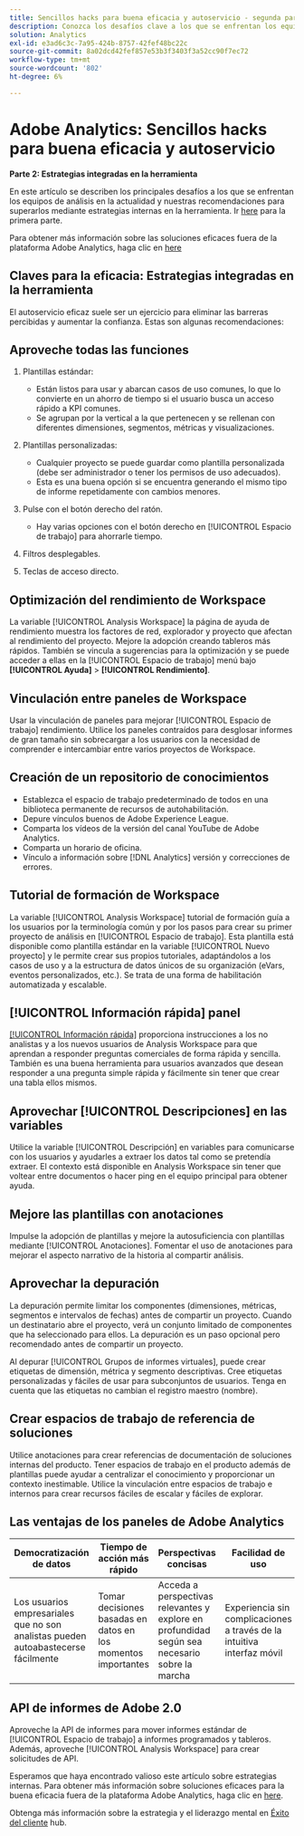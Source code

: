 ```yaml
---
title: Sencillos hacks para buena eficacia y autoservicio - segunda parte
description: Conozca los desafíos clave a los que se enfrentan los equipos de Analytics hoy en día, y nuestras recomendaciones para superarlos mediante estrategias integradas en la herramienta.
solution: Analytics
exl-id: e3ad6c3c-7a95-424b-8757-42fef48bc22c
source-git-commit: 8a02dcd42fef857e53b3f3403f3a52cc90f7ec72
workflow-type: tm+mt
source-wordcount: '802'
ht-degree: 6%

---
```


# Adobe Analytics: Sencillos hacks para buena eficacia y autoservicio

**Parte 2: Estrategias integradas en la herramienta**

En este artículo se describen los principales desafíos a los que se enfrentan los equipos de análisis en la actualidad y nuestras recomendaciones para superarlos mediante estrategias internas en la herramienta. Ir [here](/help/strategy/analytics-simple-hacks-for-efficiency-part-one.md) para la primera parte.

Para obtener más información sobre las soluciones eficaces fuera de la plataforma Adobe Analytics, haga clic en [here](https://docs.google.com/document/d/1fSrC/_yHW04K61K0Phe4dtg1nCU4jDsqrHWc8KVvsJWk/edit?usp=sharing)

## Claves para la eficacia: Estrategias integradas en la herramienta

El autoservicio eficaz suele ser un ejercicio para eliminar las barreras percibidas y aumentar la confianza. Estas son algunas recomendaciones:

## Aproveche todas las funciones

1. Plantillas estándar:

   * Están listos para usar y abarcan casos de uso comunes, lo que lo convierte en un ahorro de tiempo si el usuario busca un acceso rápido a KPI comunes.
   * Se agrupan por la vertical a la que pertenecen y se rellenan con diferentes dimensiones, segmentos, métricas y visualizaciones.

1. Plantillas personalizadas:

   * Cualquier proyecto se puede guardar como plantilla personalizada (debe ser administrador o tener los permisos de uso adecuados).
   * Esta es una buena opción si se encuentra generando el mismo tipo de informe repetidamente con cambios menores.

1. Pulse con el botón derecho del ratón.

   * Hay varias opciones con el botón derecho en [!UICONTROL Espacio de trabajo] para ahorrarle tiempo.

1. Filtros desplegables.

1. Teclas de acceso directo.

## Optimización del rendimiento de Workspace

La variable [!UICONTROL Analysis Workspace] la página de ayuda de rendimiento muestra los factores de red, explorador y proyecto que afectan al rendimiento del proyecto. Mejore la adopción creando tableros más rápidos. También se vincula a sugerencias para la optimización y se puede acceder a ellas en la [!UICONTROL Espacio de trabajo] menú bajo **[!UICONTROL Ayuda]** > **[!UICONTROL Rendimiento]**.

## Vinculación entre paneles de Workspace

Usar la vinculación de paneles para mejorar [!UICONTROL Espacio de trabajo] rendimiento. Utilice los paneles contraídos para desglosar informes de gran tamaño sin sobrecargar a los usuarios con la necesidad de comprender e intercambiar entre varios proyectos de Workspace.

## Creación de un repositorio de conocimientos

* Establezca el espacio de trabajo predeterminado de todos en una biblioteca permanente de recursos de autohabilitación.
* Depure vínculos buenos de Adobe Experience League.
* Comparta los vídeos de la versión del canal YouTube de Adobe Analytics.
* Comparta un horario de oficina.
* Vínculo a información sobre [!DNL Analytics] versión y correcciones de errores.

## Tutorial de formación de Workspace

La variable [!UICONTROL Analysis Workspace] tutorial de formación guía a los usuarios por la terminología común y por los pasos para crear su primer proyecto de análisis en [!UICONTROL Espacio de trabajo]. Esta plantilla está disponible como plantilla estándar en la variable [!UICONTROL Nuevo proyecto] y le permite crear sus propios tutoriales, adaptándolos a los casos de uso y a la estructura de datos únicos de su organización (eVars, eventos personalizados, etc.). Se trata de una forma de habilitación automatizada y escalable.

## [!UICONTROL Información rápida] panel

[[!UICONTROL Información rápida]](https://experienceleague.adobe.com/docs/analytics/analyze/analysis-workspace/panels/quickinsight.html?lang=en) proporciona instrucciones a los no analistas y a los nuevos usuarios de Analysis Workspace para que aprendan a responder preguntas comerciales de forma rápida y sencilla. También es una buena herramienta para usuarios avanzados que desean responder a una pregunta simple rápida y fácilmente sin tener que crear una tabla ellos mismos.

## Aprovechar [!UICONTROL Descripciones] en las variables

Utilice la variable [!UICONTROL Descripción] en variables para comunicarse con los usuarios y ayudarles a extraer los datos tal como se pretendía extraer. El contexto está disponible en Analysis Workspace sin tener que voltear entre documentos o hacer ping en el equipo principal para obtener ayuda.

## Mejore las plantillas con anotaciones

Impulse la adopción de plantillas y mejore la autosuficiencia con plantillas mediante [!UICONTROL Anotaciones]. Fomentar el uso de anotaciones para mejorar el aspecto narrativo de la historia al compartir análisis.

## Aprovechar la depuración

La depuración permite limitar los componentes (dimensiones, métricas, segmentos e intervalos de fechas) antes de compartir un proyecto. Cuando un destinatario abre el proyecto, verá un conjunto limitado de componentes que ha seleccionado para ellos. La depuración es un paso opcional pero recomendado antes de compartir un proyecto.

Al depurar [!UICONTROL Grupos de informes virtuales], puede crear etiquetas de dimensión, métrica y segmento descriptivas. Cree etiquetas personalizadas y fáciles de usar para subconjuntos de usuarios. Tenga en cuenta que las etiquetas no cambian el registro maestro (nombre).

## Crear espacios de trabajo de referencia de soluciones

Utilice anotaciones para crear referencias de documentación de soluciones internas del producto. Tener espacios de trabajo en el producto además de plantillas puede ayudar a centralizar el conocimiento y proporcionar un contexto inestimable. Utilice la vinculación entre espacios de trabajo e internos para crear recursos fáciles de escalar y fáciles de explorar.

## Las ventajas de los paneles de Adobe Analytics

| Democratización de datos | Tiempo de acción más rápido | Perspectivas concisas | Facilidad de uso |
| --- | --- | --- | --- |
| Los usuarios empresariales que no son analistas pueden autoabastecerse fácilmente | Tomar decisiones basadas en datos en los momentos importantes | Acceda a perspectivas relevantes y explore en profundidad según sea necesario sobre la marcha | Experiencia sin complicaciones a través de la intuitiva interfaz móvil |

## API de informes de Adobe 2.0

Aproveche la API de informes para mover informes estándar de [!UICONTROL Espacio de trabajo] a informes programados y tableros. Además, aproveche [!UICONTROL Analysis Workspace] para crear solicitudes de API.

Esperamos que haya encontrado valioso este artículo sobre estrategias internas. Para obtener más información sobre soluciones eficaces para la buena eficacia fuera de la plataforma Adobe Analytics, haga clic en [here](https://docs.google.com/document/d/1fSrC/_yHW04K61K0Phe4dtg1nCU4jDsqrHWc8KVvsJWk/edit?usp=sharing).

Obtenga más información sobre la estrategia y el liderazgo mental en [Éxito del cliente](https://experienceleague.corp.adobe.com/docs/customer-success/customer-success/overview.html) hub.
